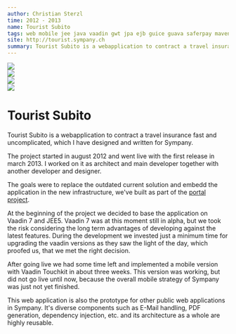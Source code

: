 ```yaml
---
author: Christian Sterzl
time: 2012 - 2013
name: Tourist Subito
tags: web mobile jee java vaadin gwt jpa ejb guice guava saferpay maven jaxb weblogic
site: http://tourist.sympany.ch
summary: Tourist Subito is a webapplication to contract a travel insurance fast and uncomplicated, which I have designed and written for Sympany.
---
```


<div class="swiper-container" cc-slider>
  <div class="swiper-wrapper">
    <div class="swiper-slide">
      <img src="/assets/projects/tourist/tourist-admin.png">
    </div>
    <div class="swiper-slide">
      <img src="/assets/projects/tourist/tourist-mobile.png">
    </div>
    <div class="swiper-slide">
      <img src="/assets/projects/tourist/tourist-mobile2.png">
    </div>
    <div class="swiper-slide">
      <img src="/assets/projects/tourist/tourist-desktop.png">
    </div>
  </div>
  <div class="swiper-pagination"></div>
</div>


# Tourist Subito

Tourist Subito is a webapplication to contract a travel insurance fast and uncomplicated, which I have designed and written for Sympany.

The project started in august 2012 and went live with the first release in march 2013. I worked on it as architect and main developer together with another developer and designer.

The goals were to replace the outdated current solution and embedd the application in the new infrastructure, we've built as part of the [portal project](/cc/projects/extranet-sympany).

At the beginning of the project we decided to base the application on Vaadin 7 and JEE5. Vaadin 7 was at this moment still in alpha, but we took the risk considering the long term advantages of developing against the latest features. During the development we invested just a minimum time for upgrading the vaadin versions as they saw the light of the day, which proofed us, that we met the right decision.

After going live we had some time left and implemented a mobile version with Vaadin Touchkit in about three weeks. This version was working, but did not go live until now, because the overall mobile strategy of Sympany was just not yet finished.

This web application is also the prototype for other public web applications in Sympany. It's diverse components such as E-Mail handling, PDF generation, dependency injection, etc. and its architecture as a whole are highly reusable.
